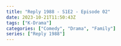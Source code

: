 ```yaml
---
title: "Reply 1988 - S1E2 - Episode 02"
date: 2023-10-21T11:50:43Z
tags: ["K-Drama"]
categories: ["Comedy", "Drama", "Family"]
series: ["Reply 1988"]
---
```



<mux-player stream-type="on-demand"
  src="https://kp3d-my.sharepoint.com/personal/ryoo_kp3d_onmicrosoft_com/_layouts/15/download.aspx?share=EQKp7mXJhFZBqDMR7Z5Cv_wB-Fonwq3zFyyJbDjNvy-k_w" prefer-playback="mse" controls>
  </mux-player>
  
  
  <script src="https://cdn.jsdelivr.net/npm/@mux/mux-player"></script>
  
 <script type="application/ld+json">
 {
  "@context": "https://schema.org/",
  "@type": "VideoObject",
  "name": "Reply 1988 - S1E2 - Episode 02",
  "contentUrl": "https://stream.mux.com/gfGw0188ulrSu9LU9qYAPFr2z7K9bKzvIpEsCMGUNR5c.m3u8",
  "thumbnailUrl": "https://www.themoviedb.org/t/p/original/oDEPqQstDYUHUxzyHotV8yrnzGk.jpg?width=314&fit_mode=preserve&time=25",
  "uploadDate": "2023-10-21T11:50:43Z",
}

</script>
